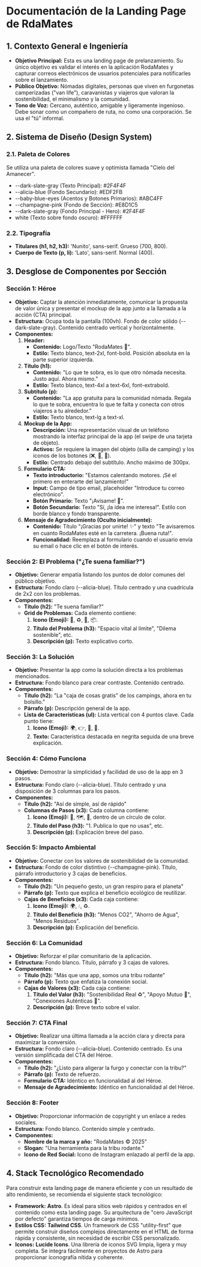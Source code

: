 # **Documentación de la Landing Page de RdaMates**

## **1\. Contexto General e Ingeniería**

* **Objetivo Principal:** Esta es una landing page de prelanzamiento. Su único objetivo es validar el interés en la aplicación RodaMates y capturar correos electrónicos de usuarios potenciales para notificarles sobre el lanzamiento.  
* **Público Objetivo:** Nómadas digitales, personas que viven en furgonetas camperizadas ("van life"), caravanistas y viajeros que valoran la sostenibilidad, el minimalismo y la comunidad.  
* **Tono de Voz:** Cercano, auténtico, amigable y ligeramente ingenioso. Debe sonar como un compañero de ruta, no como una corporación. Se usa el "tú" informal.

## **2\. Sistema de Diseño (Design System)**

### **2.1. Paleta de Colores**

Se utiliza una paleta de colores suave y optimista llamada "Cielo del Amanecer".

* \--dark-slate-gray (Texto Principal): \#2F4F4F  
* \--alicia-blue (Fondo Secundario): \#EDF2FB  
* \--baby-blue-eyes (Acentos y Botones Primarios): \#ABC4FF  
* \--champagne-pink (Fondo de Sección): \#E8D1C5  
* \--dark-slate-gray (Fondo Principal \- Hero): \#2F4F4F  
* white (Texto sobre fondo oscuro): \#FFFFFF

### **2.2. Tipografía**

* **Titulares (h1, h2, h3):** 'Nunito', sans-serif. Grueso (700, 800).  
* **Cuerpo de Texto (p, li):** 'Lato', sans-serif. Normal (400).

## **3\. Desglose de Componentes por Sección**

### **Sección 1: Héroe**

* **Objetivo:** Captar la atención inmediatamente, comunicar la propuesta de valor única y presentar el mockup de la app junto a la llamada a la acción (CTA) principal.  
* **Estructura:** Ocupa toda la pantalla (100vh). Fondo de color sólido (--dark-slate-gray). Contenido centrado vertical y horizontalmente.  
* **Componentes:**  
  1. **Header:**  
     * **Contenido:** Logo/Texto "RodaMates 🚐".  
     * **Estilo:** Texto blanco, text-2xl, font-bold. Posición absoluta en la parte superior izquierda.  
  2. **Título (h1):**  
     * **Contenido:** "Lo que te sobra, es lo que otro nómada necesita. Justo aquí. Ahora mismo."  
     * **Estilo:** Texto blanco, text-4xl a text-6xl, font-extrabold.  
  3. **Subtítulo (p):**  
     * **Contenido:** "La app gratuita para la comunidad nómada. Regala lo que te sobra, encuentra lo que te falta y conecta con otros viajeros a tu alrededor."  
     * **Estilo:** Texto blanco, text-lg a text-xl.  
  4. **Mockup de la App:**  
     * **Descripción:** Una representación visual de un teléfono mostrando la interfaz principal de la app (el swipe de una tarjeta de objeto).  
     * **Activos:** Se requiere la imagen del objeto (silla de camping) y los iconos de los botones (❌, 🤝, 💚).  
     * **Estilo:** Centrado debajo del subtítulo. Ancho máximo de 300px.  
  5. **Formulario CTA:**  
     * **Texto introductorio:** "Estamos calentando motores. ¡Sé el primero en enterarte del lanzamiento\!"  
     * **Input:** Campo de tipo email, placeholder "Introduce tu correo electrónico".  
     * **Botón Primario:** Texto "¡Avísame\! 👋".  
     * **Botón Secundario:** Texto "Sí, ¡la idea me interesa\!". Estilo con borde blanco y fondo transparente.  
  6. **Mensaje de Agradecimiento (Oculto inicialmente):**  
     * **Contenido:** Título "¡Gracias por unirte\! ✨" y texto "Te avisaremos en cuanto RodaMates esté en la carretera. ¡Buena ruta\!".  
     * **Funcionalidad:** Reemplaza al formulario cuando el usuario envía su email o hace clic en el botón de interés.

### **Sección 2: El Problema ("¿Te suena familiar?")**

* **Objetivo:** Generar empatía listando los puntos de dolor comunes del público objetivo.  
* **Estructura:** Fondo claro (--alicia-blue). Título centrado y una cuadrícula de 2x2 con los problemas.  
* **Componentes:**  
  * **Título (h2):** "Te suena familiar?"  
  * **Grid de Problemas:** Cada elemento contiene:  
    1. **Icono (Emoji):** 🚐, ♻️, 📍, 📦.  
    2. **Título del Problema (h3):** "Espacio vital al límite", "Dilema sostenible", etc.  
    3. **Descripción (p):** Texto explicativo corto.

### **Sección 3: La Solución**

* **Objetivo:** Presentar la app como la solución directa a los problemas mencionados.  
* **Estructura:** Fondo blanco para crear contraste. Contenido centrado.  
* **Componentes:**  
  * **Título (h2):** "La "caja de cosas gratis" de los campings, ahora en tu bolsillo."  
  * **Párrafo (p):** Descripción general de la app.  
  * **Lista de Características (ul):** Lista vertical con 4 puntos clave. Cada punto tiene:  
    1. **Icono (Emoji):** 🌍, 👉, 🤝, 💬.  
    2. **Texto:** Característica destacada en negrita seguida de una breve explicación.

### **Sección 4: Cómo Funciona**

* **Objetivo:** Demostrar la simplicidad y facilidad de uso de la app en 3 pasos.  
* **Estructura:** Fondo claro (--alicia-blue). Título centrado y una disposición de 3 columnas para los pasos.  
* **Componentes:**  
  * **Título (h2):** "Así de simple, así de rápido"  
  * **Columnas de Pasos (x3):** Cada columna contiene:  
    1. **Icono (Emoji):** 📸, 🗺️, 💬, dentro de un círculo de color.  
    2. **Título del Paso (h3):** "1. Publica lo que no usas", etc.  
    3. **Descripción (p):** Explicación breve del paso.

### **Sección 5: Impacto Ambiental**

* **Objetivo:** Conectar con los valores de sostenibilidad de la comunidad.  
* **Estructura:** Fondo de color distintivo (--champagne-pink). Título, párrafo introductorio y 3 cajas de beneficios.  
* **Componentes:**  
  * **Título (h2):** "Un pequeño gesto, un gran respiro para el planeta"  
  * **Párrafo (p):** Texto que explica el beneficio ecológico de reutilizar.  
  * **Cajas de Beneficios (x3):** Cada caja contiene:  
    1. **Icono (Emoji):** 🌍, 💧, ♻️.  
    2. **Título del Beneficio (h3):** "Menos CO2", "Ahorro de Agua", "Menos Residuos".  
    3. **Descripción (p):** Explicación del beneficio.

### **Sección 6: La Comunidad**

* **Objetivo:** Reforzar el pilar comunitario de la aplicación.  
* **Estructura:** Fondo blanco. Título, párrafo y 3 cajas de valores.  
* **Componentes:**  
  * **Título (h2):** "Más que una app, somos una tribu rodante"  
  * **Párrafo (p):** Texto que enfatiza la conexión social.  
  * **Cajas de Valores (x3):** Cada caja contiene:  
    1. **Título del Valor (h3):** "Sostenibilidad Real ♻️", "Apoyo Mutuo 🙏", "Conexiones Auténticas 🤝".  
    2. **Descripción (p):** Breve texto sobre el valor.

### **Sección 7: CTA Final**

* **Objetivo:** Realizar una última llamada a la acción clara y directa para maximizar la conversión.  
* **Estructura:** Fondo claro (--alicia-blue). Contenido centrado. Es una versión simplificada del CTA del Héroe.  
* **Componentes:**  
  * **Título (h2):** "¿Listo para aligerar la furgo y conectar con la tribu?"  
  * **Párrafo (p):** Texto de refuerzo.  
  * **Formulario CTA:** Idéntico en funcionalidad al del Héroe.  
  * **Mensaje de Agradecimiento:** Idéntico en funcionalidad al del Héroe.

### **Sección 8: Footer**

* **Objetivo:** Proporcionar información de copyright y un enlace a redes sociales.  
* **Estructura:** Fondo blanco. Contenido simple y centrado.  
* **Componentes:**  
  * **Nombre de la marca y año:** "RodaMates © 2025"  
  * **Slogan:** "Una herramienta para la tribu rodante."  
  * **Icono de Red Social:** Icono de Instagram enlazado al perfil de la app.

## **4\. Stack Tecnológico Recomendado**

Para construir esta landing page de manera eficiente y con un resultado de alto rendimiento, se recomienda el siguiente stack tecnológico:

* **Framework:** **Astro**. Es ideal para sitios web rápidos y centrados en el contenido como esta landing page. Su arquitectura de "cero JavaScript por defecto" garantiza tiempos de carga mínimos.  
* **Estilos CSS:** **Tailwind CSS**. Un framework de CSS "utility-first" que permite construir diseños complejos directamente en el HTML de forma rápida y consistente, sin necesidad de escribir CSS personalizado.  
* **Iconos:** **Lucide Icons**. Una librería de iconos SVG limpia, ligera y muy completa. Se integra fácilmente en proyectos de Astro para proporcionar iconografía nítida y coherente.